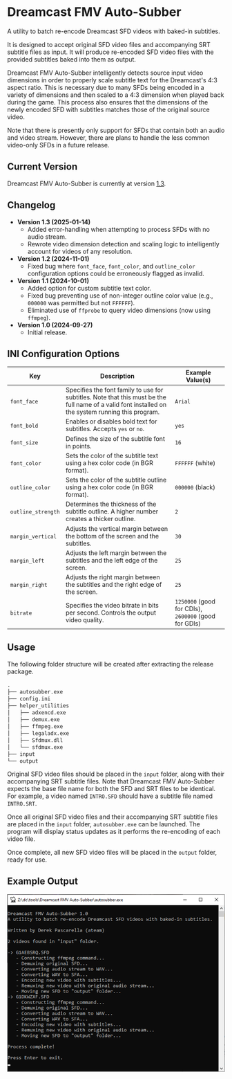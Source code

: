 # Dreamcast FMV Auto-Subber
A utility to batch re-encode Dreamcast SFD videos with baked-in subtitles.

It is designed to accept original SFD video files and accompanying SRT subtitle files as input. It will produce re-encoded SFD video files with the provided subtitles baked into them as output.

Dreamcast FMV Auto-Subber intelligently detects source input video dimensions in order to properly scale subtitle text for the Dreamcast's 4:3 aspect ratio. This is necessary due to many SFDs being encoded in a variety of dimensions and then scaled to a 4:3 dimension when played back during the game. This process also ensures that the dimensions of the newly encoded SFD with subtitles matches those of the original source video.

Note that there is presently only support for SFDs that contain both an audio and video stream. However, there are plans to handle the less common video-only SFDs in a future release.

## Current Version
Dreamcast FMV Auto-Subber is currently at version [1.3](https://github.com/DerekPascarella/Dreamcast-FMV-Auto-Subber/releases/download/1.3/Dreamcast.FMV.Auto-Subber.v1.3.zip).

## Changelog
- **Version 1.3 (2025-01-14)**
    - Added error-handling when attempting to process SFDs with no audio stream.
    - Rewrote video dimension detection and scaling logic to intelligently account for videos of any resolution.
- **Version 1.2 (2024-11-01)**
    - Fixed bug where `font_face`, `font_color`, and `outline_color` configuration options could be erroneously flagged as invalid.
- **Version 1.1 (2024-10-01)**
    - Added option for custom subtitle text color.
    - Fixed bug preventing use of non-integer outline color value (e.g., `000000` was permitted but not `FFFFFF`).
    - Eliminated use of `ffprobe` to query video dimensions (now using `ffmpeg`).
- **Version 1.0 (2024-09-27)**
    - Initial release.

## INI Configuration Options
| Key              | Description                                                                             | Example Value(s)        |
|------------------|-----------------------------------------------------------------------------------------|----------------------|
| `font_face`      | Specifies the font family to use for subtitles. Note that this must be the full name of a valid font installed on the system running this program.                                          | `Arial`              |
| `font_bold`      | Enables or disables bold text for subtitles. Accepts `yes` or `no`.                      | `yes`                |
| `font_size`      | Defines the size of the subtitle font in points.                                         | `16`                 |
| `font_color`  | Sets the color of the subtitle text using a hex color code (in BGR format).           | `FFFFFF` (white)     |
| `outline_color`  | Sets the color of the subtitle outline using a hex color code (in BGR format).           | `000000` (black)     |
| `outline_strength`| Determines the thickness of the subtitle outline. A higher number creates a thicker outline. | `2`                  |
| `margin_vertical`| Adjusts the vertical margin between the bottom of the screen and the subtitles.          | `30`                 |
| `margin_left`    | Adjusts the left margin between the subtitles and the left edge of the screen.           | `25`                 |
| `margin_right`   | Adjusts the right margin between the subtitles and the right edge of the screen.         | `25`                 |
| `bitrate`        | Specifies the video bitrate in bits per second. Controls the output video quality.       | `1250000` (good for CDIs), `2600000` (good for GDIs)            |

## Usage
The following folder structure will be created after extracting the release package.
```
.
├── autosubber.exe
├── config.ini
├── helper_utilities
│   ├── adxencd.exe
│   ├── demux.exe
│   ├── ffmpeg.exe
│   ├── legaladx.exe
│   ├── Sfdmux.dll
│   └── sfdmux.exe
├── input
└── output
```
Original SFD video files should be placed in the `input` folder, along with their accompanying SRT subtitle files. Note that Dreamcast FMV Auto-Subber expects the base file name for both the SFD and SRT files to be identical. For example, a video named `INTRO.SFD` should have a subtitle file named `INTRO.SRT`.

Once all original SFD video files and their accompanying SRT subtitle files are placed in the `input` folder, `autosubber.exe` can be launched. The program will display status updates as it performs the re-encoding of each video file.

Once complete, all new SFD video files will be placed in the `output` folder, ready for use.

## Example Output
![Example Output](https://raw.githubusercontent.com/DerekPascarella/Dreamcast-FMV-Auto-Subber/refs/heads/main/example_output.png)
